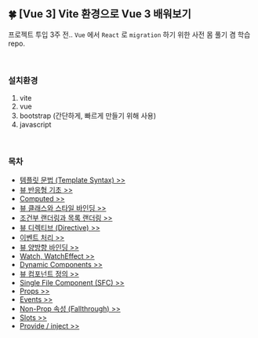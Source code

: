## 🍀 [Vue 3] Vite 환경으로 Vue 3 배워보기

프로젝트 투입 3주 전.. `Vue` 에서 `React` 로 `migration` 하기 위한 사전 몸 풀기 겸 학습 repo.

<br/>

### 설치환경

1. vite
2. vue
3. bootstrap (간단하게, 빠르게 만들기 위해 사용)
4. javascript

<br/>

### 목차

- [템플릿 문법 (Template Syntax) >>](src/docs//chapter-00.md)
- [뷰 반응형 기초 >>](src/docs/chapter-01.md)
- [Computed >>](src/docs/chapter-02.md)
- [뷰 클래스와 스타일 바인딩 >>](src/docs/chapter-03.md)
- [조건부 랜더링과 목록 랜더링 >>](src/docs/chapter-04.md)
- [뷰 디렉티브 (Directive) >>](src/docs//chapter-05.md)
- [이벤트 처리 >>](src/docs//chapter-06.md)
- [뷰 양방향 바인딩 >>](src/docs//chapter-07.md)
- [Watch, WatchEffect >>](src/docs//chapter-08.md)
- [Dynamic Components >>](src/docs//chapter-09.md)
- [뷰 컴포넌트 정의 >>](src/docs//chapter-10.md)
- [Single File Component (SFC) >>](src/docs//chapter-11.md)
- [Props >>](src/docs//chapter-12.md)
- [Events >>](src/docs//chapter-13.md)
- [Non-Prop 속성 (Fallthrough) >>](src/docs//chapter-14.md)
- [Slots >>](src/docs//chapter-15.md)
- [Provide / inject >>](src/docs//chapter-16.md)
